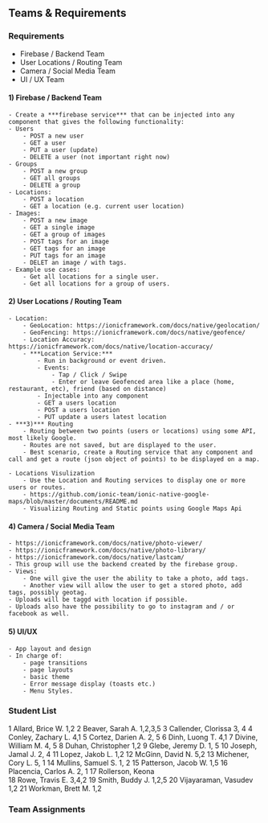 ## Teams & Requirements

### Requirements

- Firebase / Backend Team
- User Locations / Routing Team
- Camera / Social Media Team
- UI / UX Team


#### 1) Firebase / Backend Team
    - Create a ***firebase service*** that can be injected into any component that gives the following functionality:
    - Users
        - POST a new user 
        - GET a user
        - PUT a user (update)
        - DELETE a user (not important right now)
    - Groups
        - POST a new group
        - GET all groups
        - DELETE a group
    - Locations:
        - POST a location
        - GET a location (e.g. current user location)
    - Images:
        - POST a new image
        - GET a single image
        - GET a group of images
        - POST tags for an image
        - GET tags for an image
        - PUT tags for an image
        - DELET an image / with tags.
    - Example use cases:
        - Get all locations for a single user.
        - Get all locations for a group of users.


#### 2) User Locations / Routing Team
    - Location:
        - GeoLocation: https://ionicframework.com/docs/native/geolocation/
        - GeoFencing: https://ionicframework.com/docs/native/geofence/
        - Location Accuracy: https://ionicframework.com/docs/native/location-accuracy/
        - ***Location Service:***
            - Run in background or event driven.
            - Events:
                - Tap / Click / Swipe 
                - Enter or leave Geofenced area like a place (home, restaurant, etc), friend (based on distance)
            - Injectable into any component
            - GET a users location
            - POST a users location
            - PUT update a users latest location
    - ***3)*** Routing 
        - Routing between two points (users or locations) using some API, most likely Google.
        - Routes are not saved, but are displayed to the user.
        - Best scenario, create a Routing service that any component and call and get a route (json object of points) to be displayed on a map.

    - Locations Visulization
        - Use the Location and Routing services to display one or more users or routes.
        - https://github.com/ionic-team/ionic-native-google-maps/blob/master/documents/README.md
        - Visualizing Routing and Static points using Google Maps Api


#### 4) Camera / Social Media Team
    - https://ionicframework.com/docs/native/photo-viewer/
    - https://ionicframework.com/docs/native/photo-library/
    - https://ionicframework.com/docs/native/lastcam/
    - This group will use the backend created by the firebase group. 
    - Views:
        - One will give the user the ability to take a photo, add tags.
        - Another view will allow the user to get a stored photo, add tags, possibly geotag. 
    - Uploads will be taggd with location if possible.
    - Uploads also have the possibility to go to instagram and / or facebook as well.

#### 5) UI/UX
    - App layout and design
    - In charge of:
        - page transitions
        - page layouts
        - basic theme 
        - Error message display (toasts etc.)
        - Menu Styles. 

### Student List

1	Allard, Brice W.	1,2
2	Beaver, Sarah A.	1,2,3,5
3	Callender, Clorissa 3, 4
4	Conley, Zachary L.	4,1
5	Cortez, Darien A.	2, 5
6	Dinh, Luong T.	4,1	
7	Divine, William M.	4, 5
8	Duhan, Christopher 	1,2
9	Glebe, Jeremy D.	1, 5 
10	Joseph, Jamal J.	2, 4
11	Lopez, Jakob L.		1,2
12	McGinn, David N.    5,2	
13	Michener, Cory L.	5, 1
14	Mullins, Samuel S.	1, 2
15	Patterson, Jacob W.	 1,5
16	Placencia, Carlos A. 2, 1
17	Rollerson, Keona	
18	Rowe, Travis E.		3,4,2
19	Smith, Buddy J.		1,2,5
20	Vijayaraman, Vasudev 1,2
21	Workman, Brett M.	1,2

### Team Assignments
